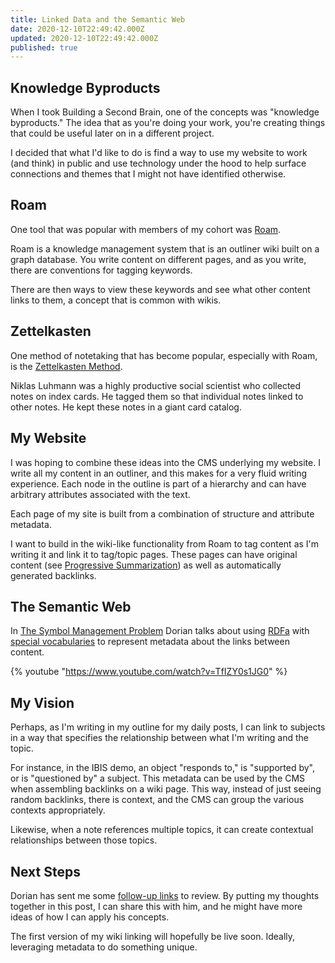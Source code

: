 ```yaml
---
title: Linked Data and the Semantic Web
date: 2020-12-10T22:49:42.000Z
updated: 2020-12-10T22:49:42.000Z
published: true
---
```


## Knowledge Byproducts

When I took Building a Second Brain, one of the concepts was "knowledge byproducts." The idea that as you're doing your work, you're creating things that could be useful later on in a different project.

I decided that what I'd like to do is find a way to use my website to work (and think) in public and use technology under the hood to help surface connections and themes that I might not have identified otherwise.

## Roam

One tool that was popular with members of my cohort was [Roam](https://roamresearch.com/).

Roam is a knowledge management system that is an outliner wiki built on a graph database. You write content on different pages, and as you write, there are conventions for tagging keywords.

There are then ways to view these keywords and see what other content links to them, a concept that is common with wikis.

## Zettelkasten

One method of notetaking that has become popular, especially with Roam, is the [Zettelkasten Method](https://zettelkasten.de/introduction/).

Niklas Luhmann was a highly productive social scientist who collected notes on index cards. He tagged them so that individual notes linked to other notes. He kept these notes in a giant card catalog.

## My Website

I was hoping to combine these ideas into the CMS underlying my website. I write all my content in an outliner, and this makes for a very fluid writing experience. Each node in the outline is part of a hierarchy and can have arbitrary attributes associated with the text.

Each page of my site is built from a combination of structure and attribute metadata.

I want to build in the wiki-like functionality from Roam to tag content as I'm writing it and link it to tag/topic pages. These pages can have original content (see [Progressive Summarization](https://fortelabs.co/blog/progressive-summarization-a-practical-technique-for-designing-discoverable-notes/)) as well as automatically generated backlinks.

## The Semantic Web

In [The Symbol Management Problem](https://doriantaylor.com/the-symbol-management-problem) Dorian talks about using [RDFa](https://www.w3.org/TR/rdfa-core/) with [special vocabularies](https://privatealpha.com/ontology/content-inventory/1#) to represent metadata about the links between content.

{% youtube "https://www.youtube.com/watch?v=TfIZY0s1JG0" %}

## My Vision

Perhaps, as I'm writing in my outline for my daily posts, I can link to subjects in a way that specifies the relationship between what I'm writing and the topic. 

For instance, in the IBIS demo, an object "responds to," is "supported by", or is "questioned by" a subject. This metadata can be used by the CMS when assembling backlinks on a wiki page. This way, instead of just seeing random backlinks, there is context, and the CMS can group the various contexts appropriately.

Likewise, when a note references multiple topics, it can create contextual relationships between those topics.

## Next Steps

Dorian has sent me some [follow-up links](https://twitter.com/doriantaylor/status/1337156409448775681) to review. By putting my thoughts together in this post, I can share this with him, and he might have more ideas of how I can apply his concepts.

The first version of my wiki linking will hopefully be live soon. Ideally, leveraging metadata to do something unique.

